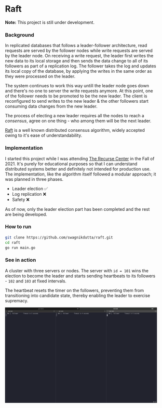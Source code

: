 # Raft

**Note:** This project is still under development.

### Background

In replicated databases that follows a leader-follower architecture, read requests are served by the follower nodes while write requests are served by the leader node. On receiving a write request, the leader first writes the new data to its local storage and then sends the data change to all of its followers as part of a replication log. The follower takes the log and updates its local copy of the database, by applying the writes in the same order as they were processed on the leader. 

The system continues to work this way untill the leader node goes down and there's no one to server the write requests anymore. At this point, one of the follower needs to be promoted to be the new leader. The client is reconfigured to send writes to the new leader & the other followers start consuming data changes from the new leader. 

The process of electing a new leader requires all the nodes to reach a _consensus_, agree on one thing - who among them will be the next leader. 

[Raft](https://raft.github.io/raft.pdf) is a well known distributed consensus algorithm, widely accepted owing to it's ease of understandability. 

### Implementation

I started this project while I was attending [The Recurse Center](https://www.recurse.com/) in the Fall of 2021. It's purely for educational purposes so that I can understand distributed systems better and definitely not intended for production use. The implementation, like the algorithm itself followed a modular approach; it was planned in three phases. 
- Leader election :white_check_mark:
- Log replication :x:
- Safety :x:

As of now, only the leader election part has been completed and the rest are being developed.

### How to run

```bash
git clone https://github.com/swagnikdutta/raft.git
cd raft
go run main.go
```


### See in action

A cluster with three servers or nodes. The server with `id = 101` wins the election to become the leader and starts sending heartbeats to its followers - `102` and `103` at fixed intervals. 

The heartbeat resets the timer on the followers, preventing them from transitioning into candidate state, thereby enabling the leader to exercise supremacy.

![](https://github.com/swagnikdutta/repository-assets/blob/main/leader-election-raft.gif)


